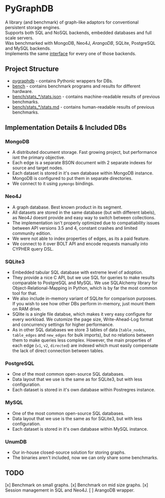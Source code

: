 # PyGraphDB

A library (and benchmark) of graph-like adaptors for conventional persistent storage engines. <br/>
Supports both SQL and NoSQL backends, embedded databases and full scale servers. <br/>
Was benchmarked with MongoDB, Neo4J, *ArangoDB*, SQLite, PostgreSQL and MySQL backends. <br/>
Implements the same [interface](adapters/base.py) for every one of those backends.

## Project Structure

* [pygraphdb](pygraphdb) - contains Pythonic wrappers for DBs.
* [bench](bench) - contains benchmark programs and results for different hardware.
* [bench/stats_*/stats.json](bench/stats_macbookpro19/stats.json) - contains machine-readable results of previous benchmarks.
* [bench/stats_*/stats.md](bench/stats_macbookpro19/stats.md) - contains human-readable results of previous benchmarks.

## Implementation Details & Included DBs

### MongoDB

* A distributed document storage. Fast growing project, but performance isnt the primary objective.
* Each edge is a separate BSON document with 2 separate indexes for source and target nodes.
* Each dataset is stored in it's own database within MongoDB instance. MongoDB is configured to put them in separate directories.
* We connect to it using `pymongo` bindings.

### Neo4J

* A graph database. Best known product in its segment.
* All datasets are stored in the same database (but with different labels), as Neo4J doesnt provide and easy way to switch between collections.
* The implementation isn't properly optimized due to compatiability issues between API versions 3.5 and 4, constant crashes and limited community edition.
* We were not able to index properties of edges, as its a paid feature.
* We connect to it over BOLT API and encode requests manually into CYPHER query DSL.

### SQLite3

* Embedded tabular SQL database with extreme level of adoption.
* They provide a nice C API, but we use SQL for queries to make results comparable to PostgreSQL and MySQL. We use SQLAlchemy library for Object-Relational-Mapping in Python, which is by far the most common tool for that.
* We also include in-memory variant of SQLite for comparison purposes. If you wish to see how other DBs perform in-memory, just mount them on RAM drive.
* SQlite is a single file databse, which makes it very easy configure for every workload. We cutomize the page size, Write-Ahead-Log format and concurrency settings for higher performance.
* As in other SQL databases we store 3 tables of data (`table_nodes`, `table_edges` and `new_edges` for bulk imports), but no relations between them to make queries less complex. However, the main properties of each edge (`v1`, `v2`, `directed`) are indexed which must easily compensate the lack of direct connection between tables.

### PostgreSQL

* One of the most common open-source SQL databases.
* Data layout that we use is the same as for SQLite3, but with less configuration.
* Each dataset is stored in it's own database within Postregres instance.

### MySQL

* One of the most common open-source SQL databases.
* Data layout that we use is the same as for SQLite3, but with less configuration.
* Each dataset is stored in it's own database within MySQL instance.

### UnumDB

* Our in-house closed-source solution for storing graphs.
* The binaries aren't included, now we can only share some benchmarks.

## TODO

[x] Benchmark on small graphs.
[x] Benchmark on mid size graphs.
[x] Session management in SQL and Neo4J.
[ ] ArangoDB wrapper.
